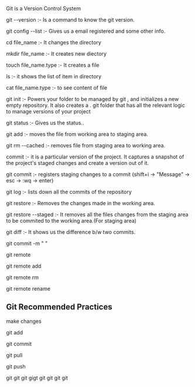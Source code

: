 Git is a Version Control System

git --version  :- Is a command to know the git version.

git config --list :- Gives us a email registered and some other info.

cd file_name :- It changes the directory

mkdir file_name :- It creates new diectory

touch file_name.type :- It creates a file

ls :-  it shows the list of item in directory 

cat file_name.type :-  to see content of file

git init :- Powers your folder to be managed by git , and initializes a new empty repository. It also creates a .
git folder that has all the relevant logic to manage versions of your project

git status :- Gives us the status..

git add <file> :- moves the file from working area to staging area.

git rm --cached <file> :- removes file from staging area to working area.

commit :-  it is a particular version of the project. It captures a snapshot of the project's staged changes and 
create a version out of it.

git commit :-  registers staging changes to a commit (shift+i  -> "Message" -> esc  -> :wq -> enter)

git log :-  lists down all the commits of the repository

git restore <file> :-  Removes the changes made in the working area.

git restore --staged <file> :- It removes all the files changes from the staging area to be commited to the working 
area.(For staging area)

 git diff :- It shows us the difference b/w two commits.
 
git commit -m " "

git remote

git remote add <nameOfRemote> <link of the Remote>

git remote rm <nameOf Remote>

git remote rename <oldName> <newName>

## Git Recommended Practices ##
  make changes

  git add

  git commit

  git pull

  git push

  git git git gigt git git git git
  
